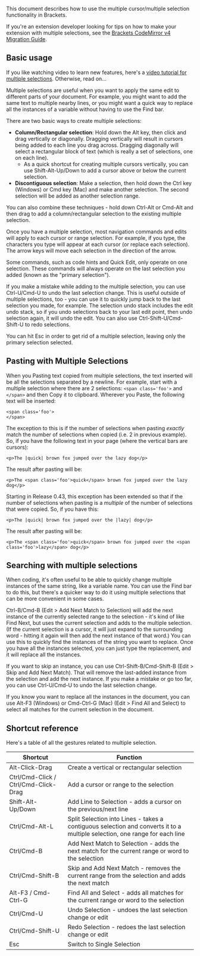 This document describes how to use the multiple cursor/multiple selection functionality in Brackets.

If you're an extension developer looking for tips on how to make your extension with multiple selections, see the [Brackets CodeMirror v4 Migration Guide](https://github.com/brackets-cont/brackets/wiki/Brackets-CodeMirror-v4-Migration-Guide).

## Basic usage

If you like watching video to learn new features, here's a [video tutorial for multiple selections](https://www.youtube.com/watch?v=QMoWNCdM6Yk). Otherwise, read on...

Multiple selections are useful when you want to apply the same edit to different parts of your document. For example, you might want to add the same text to multiple nearby lines, or you might want a quick way to replace all the instances of a variable without having to use the Find bar.

There are two basic ways to create multiple selections:

* **Column/Rectangular selection**: Hold down the Alt key, then click and drag vertically or diagonally. Dragging vertically will result in cursors being added to each line you drag across. Dragging diagonally will select a rectangular block of text (which is really a set of selections, one on each line).
    * As a quick shortcut for creating multiple cursors vertically, you can use Shift-Alt-Up/Down to add a cursor above or below the current selection.
* **Discontiguous selection**: Make a selection, then hold down the Ctrl key (Windows) or Cmd key (Mac) and make another selection. The second selection will be added as another selection range.

You can also combine these techniques - hold down Ctrl-Alt or Cmd-Alt and then drag to add a column/rectangular selection to the existing multiple selection.

Once you have a multiple selection, most navigation commands and edits will apply to each cursor or range selection. For example, if you type, the characters you type will appear at each cursor (or replace each selection). The arrow keys will move each selection in the direction of the arrow.

Some commands, such as code hints and Quick Edit, only operate on one selection. These commands will always operate on the last selection you added (known as the "primary selection").

If you make a mistake while adding to the multiple selection, you can use Ctrl-U/Cmd-U to undo the last selection change. This is useful outside of multiple selections, too - you can use it to quickly jump back to the last selection you made, for example. The selection undo stack includes the edit undo stack, so if you undo selections back to your last edit point, then undo selection again, it will undo the edit. You can also use Ctrl-Shift-U/Cmd-Shift-U to redo selections.

You can hit Esc in order to get rid of a multiple selection, leaving only the primary selection selected.

## Pasting with Multiple Selections

When you Pasting text copied from multiple selections, the text inserted will be all the selections separated by a newline. For example, start with a multiple selection where there are 2 selections: `<span class='foo'>` and `</span>` and then Copy it to clipboard. Wherever you Paste, the following text will be inserted:

    <span class='foo'>
    </span>
 
The exception to this is if the number of selections when pasting *exactly* match the number of selections when copied (i.e. 2 in previous example). So, if you have the following text in your page (where the vertical bars are cursors):
 
    <p>The |quick| brown fox jumped over the lazy dog</p>
 
The result after pasting will be:
 
    <p>The <span class='foo'>quick</span> brown fox jumped over the lazy dog</p>
 
Starting in Release 0.43, this exception has been extended so that if the number of selections when pasting is a *multiple* of the number of selections that were copied. So, if you have this:
 
    <p>The |quick| brown fox jumped over the |lazy| dog</p>
 
The result after pasting will be:
 
    <p>The <span class='foo'>quick</span> brown fox jumped over the <span class='foo'>lazy</span> dog</p>
 
## Searching with multiple selections

When coding, it's often useful to be able to quickly change multiple instances of the same string, like a variable name. You can use the Find bar to do this, but there's a quicker way to do it using multiple selections that can be more convenient in some cases.

Ctrl-B/Cmd-B (Edit > Add Next Match to Selection) will add the next instance of the currently selected range to the selection - it's kind of like Find Next, but uses the current selection and adds to the multiple selection. (If the current selection is a cursor, it will just expand to the surrounding word - hitting it again will then add the next instance of that word.) You can use this to quickly find the instances of the string you want to replace. Once you have all the instances selected, you can just type the replacement, and it will replace all the instances.

If you want to skip an instance, you can use Ctrl-Shift-B/Cmd-Shift-B (Edit > Skip and Add Next Match). That will remove the last-added instance from the selection and add the next instance. If you make a mistake or go too far, you can use Ctrl-U/Cmd-U to undo the last selection change.

If you know you want to replace all the instances in the document, you can use Alt-F3 (Windows) or Cmd-Ctrl-G (Mac) (Edit > Find All and Select) to select all matches for the current selection in the document.

## Shortcut reference

Here's a table of all the gestures related to multiple selection.

| Shortcut | Function |
| -------- | -------- |
| Alt-Click-Drag | Create a vertical or rectangular selection |
| Ctrl/Cmd-Click / Ctrl/Cmd-Click-Drag | Add a cursor or range to the selection |
| Shift-Alt-Up/Down | Add Line to Selection - adds a cursor on the previous/next line |
| Ctrl/Cmd-Alt-L | Split Selection into Lines - takes a contiguous selection and converts it to a multiple selection, one range for each line |
| Ctrl/Cmd-B | Add Next Match to Selection - adds the next match for the current range or word to the selection |
| Ctrl/Cmd-Shift-B | Skip and Add Next Match - removes the current range from the selection and adds the next match |
| Alt-F3 / Cmd-Ctrl-G | Find All and Select - adds all matches for the current range or word to the selection |
| Ctrl/Cmd-U | Undo Selection - undoes the last selection change or edit |
| Ctrl/Cmd-Shift-U | Redo Selection - redoes the last selection change or edit |
| Esc | Switch to Single Selection |

